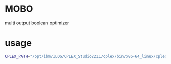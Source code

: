 # MOBO

multi output boolean optimizer


# usage

```bash
CPLEX_PATH="/opt/ibm/ILOG/CPLEX_Studio2211/cplex/bin/x86-64_linux/cplex" go run examples/simple/simple.go
```
